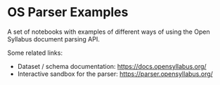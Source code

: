 
# OS Parser Examples

A set of notebooks with examples of different ways of using the Open Syllabus document parsing API.

Some related links:
- Dataset / schema documentation: https://docs.opensyllabus.org/
- Interactive sandbox for the parser: https://parser.opensyllabus.org/